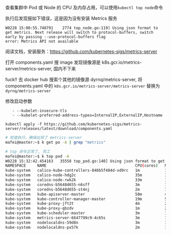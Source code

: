 查看集群中 Pod 或 Node 的 CPU 及内存占用，可以使用`kubectl top node`命令

执行后发现报如下错误，这是因为没有安装 Metrics 服务

```
W0228 15:00:55.748791    2774 top_node.go:119] Using json format to get metrics. Next release will switch to protocol-buffers, switch early by passing --use-protocol-buffers flag
error: Metrics API not available
```

阅读文档，安装服务：https://github.com/kubernetes-sigs/metrics-server

打开 components.yaml 搜 image 发现镜像源是 k8s.gcr.io/metrics-server/metrics-server, 国内不下来

fuck!! 去 docker hub 搜索个其他的镜像源 dyrnq/metrics-server, 将 components.yaml 中的 `k8s.gcr.io/metrics-server/metrics-server` 替换为 `dyrnq/metrics-server`

修改启动参数
```
   - --kubelet-insecure-tls
   - --kubelet-preferred-address-types=InternalIP,ExternalIP,Hostname
```

```
kubectl apply -f https://github.com/kubernetes-sigs/metrics-server/releases/latest/download/components.yaml
```

```bash
# 检查执行，确保出现了 metrics-server
mafei@master:~$ k get po -A | grep "metrics"

# top 命令正常了, 完工
mafei@master:~$ k top pod -A
W0228 15:32:42.454163   35558 top_pod.go:140] Using json format to get metrics. Next release will switch to protocol-buffers, switch early by passing --use-protocol-buffers flag
NAMESPACE     NAME                                       CPU(cores)   MEMORY(bytes)
kube-system   calico-kube-controllers-846b5f484d-xd9rc   1m           17Mi
kube-system   calico-node-hdg2c                          35m          122Mi
kube-system   calico-node-rwk2k                          33m          122Mi
kube-system   coredns-b5648d655-n6sff                    3m           11Mi
kube-system   coredns-b5648d655-st4nj                    2m           11Mi
kube-system   kube-apiserver-master                      58m          436Mi
kube-system   kube-controller-manager-master             19m          52Mi
kube-system   kube-proxy-jft2t                           4m           21Mi
kube-system   kube-proxy-qbzdv                           1m           21Mi
kube-system   kube-scheduler-master                      3m           18Mi
kube-system   metrics-server-6647799c9-4c65s             3m           15Mi
kube-system   nodelocaldns-59d8n                         3m           12Mi
kube-system   nodelocaldns-px57k                         2m           13Mi
```



